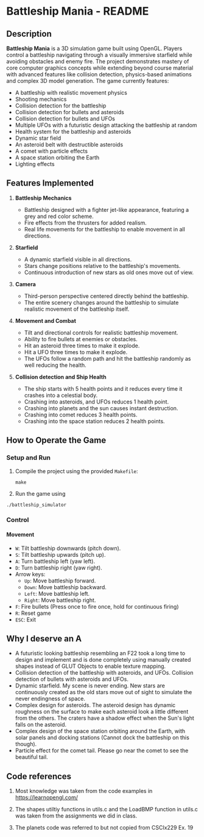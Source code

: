 # Battleship Mania - README

## Description
**Battleship Mania** is a 3D simulation game built using OpenGL. Players control a battleship navigating through a visually immersive starfield while avoiding obstacles and enemy fire. The project demonstrates mastery of core computer graphics concepts while extending beyond course material with advanced features like collision detection, physics-based animations and complex 3D model generation. The game currently features:

- A battleship with realistic movement physics
- Shooting mechanics
- Collision detection for the battleship
- Collision detection for bullets and asteroids
- Collision detection for bullets and UFOs
- Multiple UFOs with a futuristic design attacking the battleship at random
- Health system for the battleship and asteroids
- Dynamic star field
- An asteroid belt with destructible asteroids
- A comet with particle effects
- A space station orbiting the Earth
- Lighting effects

## Features Implemented
1. **Battleship Mechanics**
   - Battleship designed with a fighter jet-like appearance, featuring a grey and red color scheme.
   - Fire effects from the thrusters for added realism.
   - Real life movements for the battleship to enable movement in all directions.

2. **Starfield**
   - A dynamic starfield visible in all directions.
   - Stars change positions relative to the battleship's movements.
   - Continuous introduction of new stars as old ones move out of view.

3. **Camera**
   - Third-person perspective centered directly behind the battleship.
   - The entire scenery changes around the battleship to simulate realistic movement of the battleship itself. 

4. **Movement and Combat**
   - Tilt and directional controls for realistic battleship movement.
   - Ability to fire bullets at enemies or obstacles.
   - Hit an asteroid three times to make it explode.
   - Hit a UFO three times to make it explode.
   - The UFOs follow a random path and hit the battleship randomly as well reducing the health.
   
5. **Collision detection and Ship Health**
    - The ship starts with 5 health points and it reduces every time it crashes into a celestial body.
    - Crashing into asteroids, and UFOs reduces 1 health point.
    - Crashing into planets and the sun causes instant destruction.
    - Crashing into comet reduces 3 health points.
    - Crashing into the space station reduces 2 health points.

## How to Operate the Game
### Setup and Run
1. Compile the project using the provided `Makefile`:
   ```
   make
2. Run the game using 
```
./battleship_simulator
```

### Control
#### Movement 
* `W`: Tilt battleship downwards (pitch down). 
* `S`: Tilt battleship upwards (pitch up). 
* `A`: Turn battleship left (yaw left). 
* `D`: Turn battleship right (yaw right). 
* Arrow keys: 
    * `Up`: Move battleship forward. 
    * `Down`: Move battleship backward. 
    * `Left`: Move battleship left. 
    * `Right`: Move battleship right.
* `F`: Fire bullets (Press once to fire once, hold for continuous firing)
* `R`: Reset game
* `ESC`: Exit

## Why I deserve an A

- A futuristic looking battleship resembling an F22 took a long time to design and implement and is done completely using manually created shapes instead of GLUT Objects to enable texture mapping.
- Collision detection of the battleship with asteroids, and UFOs. Collision detection of bullets with asteroids and UFOs.
- Dynamic starfield. My scene is never ending. New stars are continuously created as the old stars move out of sight to simulate the never endingness of space.
- Complex design for asteroids. The asteroid design has dynamic roughness on the surface to make each asteroid look a little different from the others. The craters have a shadow effect when the Sun's light falls on the asteroid.
- Complex design of the space station orbiting around the Earth, with solar panels and docking stations (Cannot dock the battleship on this though).
- Particle effect for the comet tail. Please go near the comet to see the beautiful tail. 


## Code references

1. Most knowledge was taken from the code examples in https://learnopengl.com/

2. The shapes utiltiy functions in utils.c and the LoadBMP function in utils.c was taken from the assignments we did in class.

3. The planets code was referred to but not copied from CSCIx229 Ex. 19


